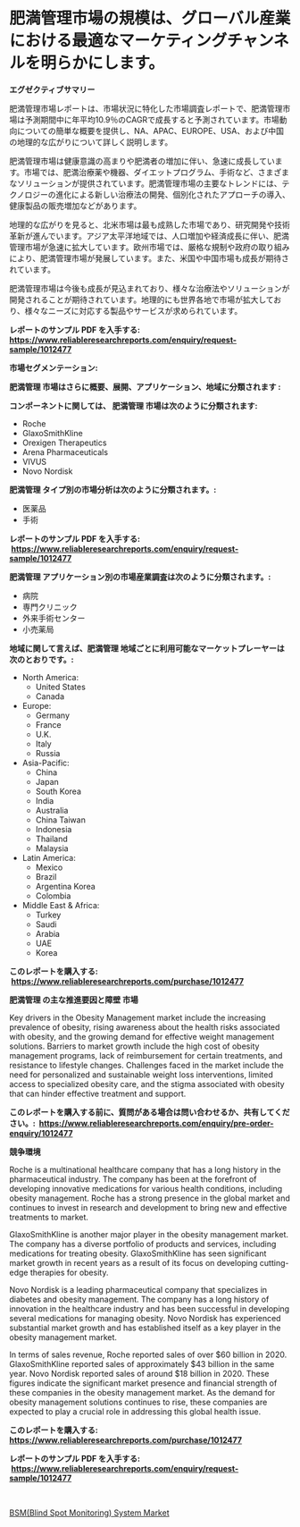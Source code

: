 <p><h1>肥満管理市場の規模は、グローバル産業における最適なマーケティングチャンネルを明らかにします。</h1></p><p><strong>エグゼクティブサマリー</strong></p>
<p><p>肥満管理市場レポートは、市場状況に特化した市場調査レポートで、肥満管理市場は予測期間中に年平均10.9％のCAGRで成長すると予測されています。市場動向についての簡単な概要を提供し、NA、APAC、EUROPE、USA、および中国の地理的な広がりについて詳しく説明します。</p><p>肥満管理市場は健康意識の高まりや肥満者の増加に伴い、急速に成長しています。市場では、肥満治療薬や機器、ダイエットプログラム、手術など、さまざまなソリューションが提供されています。肥満管理市場の主要なトレンドには、テクノロジーの進化による新しい治療法の開発、個別化されたアプローチの導入、健康製品の販売増加などがあります。</p><p>地理的な広がりを見ると、北米市場は最も成熟した市場であり、研究開発や技術革新が進んでいます。アジア太平洋地域では、人口増加や経済成長に伴い、肥満管理市場が急速に拡大しています。欧州市場では、厳格な規制や政府の取り組みにより、肥満管理市場が発展しています。また、米国や中国市場も成長が期待されています。</p><p>肥満管理市場は今後も成長が見込まれており、様々な治療法やソリューションが開発されることが期待されています。地理的にも世界各地で市場が拡大しており、様々なニーズに対応する製品やサービスが求められています。</p></p>
<p><strong>レポートのサンプル PDF を入手する: <a href="https://www.reliableresearchreports.com/enquiry/request-sample/1012477">https://www.reliableresearchreports.com/enquiry/request-sample/1012477</a></strong></p>
<p><strong>市場セグメンテーション:</strong></p>
<p><strong> 肥満管理 市場はさらに概要、展開、アプリケーション、地域に分類されます :</strong></p>
<p><strong>コンポーネントに関しては、 肥満管理 市場は次のように分類されます: &nbsp;</strong></p>
<p><ul><li>Roche</li><li>GlaxoSmithKline</li><li>Orexigen Therapeutics</li><li>Arena Pharmaceuticals</li><li>VIVUS</li><li>Novo Nordisk</li></ul></p>
<p><strong> 肥満管理 タイプ別の市場分析は次のように分類されます。:</strong></p>
<p><ul><li>医薬品</li><li>手術</li></ul></p>
<p><strong>レポートのサンプル PDF を入手する: &nbsp;<a href="https://www.reliableresearchreports.com/enquiry/request-sample/1012477">https://www.reliableresearchreports.com/enquiry/request-sample/1012477</a></strong></p>
<p><strong> 肥満管理 アプリケーション別の市場産業調査は次のように分類されます。:</strong></p>
<p><ul><li>病院</li><li>専門クリニック</li><li>外来手術センター</li><li>小売薬局</li></ul></p>
<p><strong>地域に関して言えば、肥満管理 地域ごとに利用可能なマーケットプレーヤーは次のとおりです。:</strong></p>
<p><ul>
    <li>
        North America:
        <ul>
            <li>United States</li>
            <li>Canada</li>
        </ul>
    </li>
    <li>
        Europe:
        <ul>
            <li>Germany</li>
            <li>France</li>
            <li>U.K.</li>
            <li>Italy</li>
            <li>Russia</li>
        </ul>
    </li>
    <li>
        Asia-Pacific:
        <ul>
            <li>China</li>
            <li>Japan</li>
            <li>South Korea</li>
            <li>India</li>
            <li>Australia</li>
            <li>China Taiwan</li>
            <li>Indonesia</li>
            <li>Thailand</li>
            <li>Malaysia</li>
        </ul>
    </li>
    <li>
        Latin America:
        <ul>
            <li>Mexico</li>
            <li>Brazil</li>
            <li>Argentina Korea</li>
            <li>Colombia</li>
        </ul>
    </li>
    <li>
        Middle East & Africa:
        <ul>
            <li>Turkey</li>
            <li>Saudi</li>
            <li>Arabia</li>
            <li>UAE</li>
            <li>Korea</li>
        </ul>
    </li>
    </ul></p>
<p><strong>このレポートを購入する: &nbsp;<a href="https://www.reliableresearchreports.com/purchase/1012477">https://www.reliableresearchreports.com/purchase/1012477</a></strong></p>
<p><strong>肥満管理 の主な推進要因と障壁 市場</strong></p>
<p><p>Key drivers in the Obesity Management market include the increasing prevalence of obesity, rising awareness about the health risks associated with obesity, and the growing demand for effective weight management solutions. Barriers to market growth include the high cost of obesity management programs, lack of reimbursement for certain treatments, and resistance to lifestyle changes. Challenges faced in the market include the need for personalized and sustainable weight loss interventions, limited access to specialized obesity care, and the stigma associated with obesity that can hinder effective treatment and support.</p></p>
<p><strong>このレポートを購入する前に、質問がある場合は問い合わせるか、共有してください。:&nbsp; <a href="https://www.reliableresearchreports.com/enquiry/pre-order-enquiry/1012477">https://www.reliableresearchreports.com/enquiry/pre-order-enquiry/1012477</a></strong></p>
<p><strong>競争環境</strong></p>
<p><p>Roche is a multinational healthcare company that has a long history in the pharmaceutical industry. The company has been at the forefront of developing innovative medications for various health conditions, including obesity management. Roche has a strong presence in the global market and continues to invest in research and development to bring new and effective treatments to market.</p><p>GlaxoSmithKline is another major player in the obesity management market. The company has a diverse portfolio of products and services, including medications for treating obesity. GlaxoSmithKline has seen significant market growth in recent years as a result of its focus on developing cutting-edge therapies for obesity.</p><p>Novo Nordisk is a leading pharmaceutical company that specializes in diabetes and obesity management. The company has a long history of innovation in the healthcare industry and has been successful in developing several medications for managing obesity. Novo Nordisk has experienced substantial market growth and has established itself as a key player in the obesity management market.</p><p>In terms of sales revenue, Roche reported sales of over $60 billion in 2020. GlaxoSmithKline reported sales of approximately $43 billion in the same year. Novo Nordisk reported sales of around $18 billion in 2020. These figures indicate the significant market presence and financial strength of these companies in the obesity management market. As the demand for obesity management solutions continues to rise, these companies are expected to play a crucial role in addressing this global health issue.</p></p>
<p><strong>このレポートを購入する: &nbsp; <a href="https://www.reliableresearchreports.com/purchase/1012477">https://www.reliableresearchreports.com/purchase/1012477</a></strong></p>
<p><strong>レポートのサンプル PDF を入手する: &nbsp;<a href="https://www.reliableresearchreports.com/enquiry/request-sample/1012477">https://www.reliableresearchreports.com/enquiry/request-sample/1012477</a></strong><strong></strong></p>
<p>&nbsp;</p>
<p><p><a href="https://flame-sidecar-702.notion.site/BSM-Blind-Spot-Monitoring-System-Market-Size-Reflecting-a-Forecast-Till-2031-Market-By-Type-By-Ap-9511a3df3ca74f29af25b1211a6531ac">BSM(Blind Spot Monitoring) System Market</a></p></p>